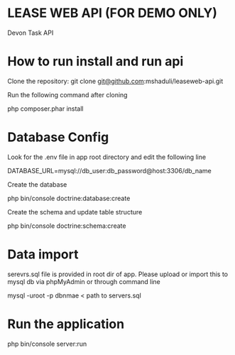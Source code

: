 # LEASE WEB API (FOR DEMO ONLY)
Devon Task API

# How to run install and run api

Clone the repository: git clone git@github.com:mshaduli/leaseweb-api.git

Run the following command after cloning

php composer.phar install

# Database Config

Look for the .env file in app root directory and edit the following line 

DATABASE_URL=mysql://db_user:db_password@host:3306/db_name

Create the database 

php bin/console doctrine:database:create

Create the schema and update table structure

php bin/console doctrine:schema:create

# Data import

serevrs.sql file is provided in root dir of app. Please upload or import this to mysql db via phpMyAdmin or through command line

mysql -uroot -p dbnmae < path to servers.sql

# Run the application

php bin/console server:run











